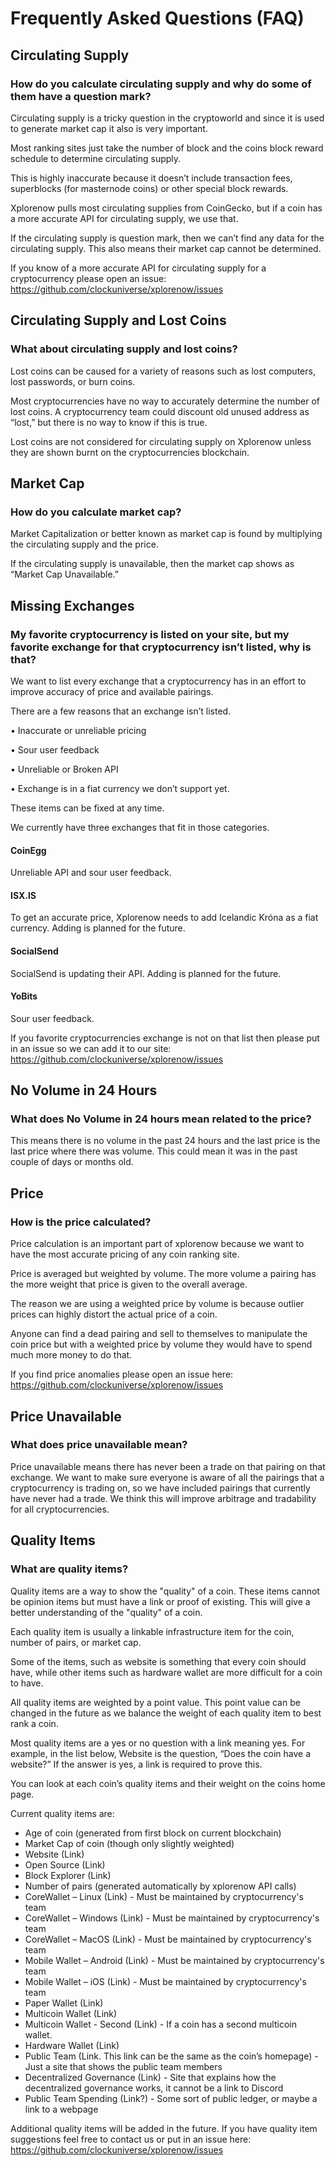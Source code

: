 # Frequently Asked Questions (FAQ)

## Circulating Supply

### How do you calculate circulating supply and why do some of them have a question mark?

Circulating supply is a tricky question in the cryptoworld and since it is used to generate market cap it also is very important.

Most ranking sites just take the number of block and the coins block reward schedule to determine circulating supply.  

This is highly inaccurate because it doesn’t include transaction fees, superblocks (for masternode coins) or other special block rewards.

Xplorenow pulls most circulating supplies from CoinGecko, but if a coin has a more accurate API for circulating supply, we use that.

If the circulating supply is question mark, then we can’t find any data for the circulating supply.  This also means their market cap cannot be determined.

If you know of a more accurate API for circulating supply for a cryptocurrency please open an issue: https://github.com/clockuniverse/xplorenow/issues

## Circulating Supply and Lost Coins

### What about circulating supply and lost coins?

Lost coins can be caused for a variety of reasons such as lost computers, lost passwords, or burn coins.

Most cryptocurrencies have no way to accurately determine the number of lost coins.  A cryptocurrency team could discount old unused address as “lost,” but there is no way to know if this is true.

Lost coins are not considered for circulating supply on Xplorenow unless they are shown burnt on the cryptocurrencies blockchain.

## Market Cap

### How do you calculate market cap?

Market Capitalization or better known as market cap is found by multiplying the circulating supply and the price.

If the circulating supply is unavailable, then the market cap shows as “Market Cap Unavailable.”

## Missing Exchanges

### My favorite cryptocurrency is listed on your site, but my favorite exchange for that cryptocurrency isn’t listed, why is that?

We want to list every exchange that a cryptocurrency has in an effort to improve accuracy of price and available pairings.

There are a few reasons that an exchange isn’t listed.

•	Inaccurate or unreliable pricing

•	Sour user feedback

•	Unreliable or Broken API

•	Exchange is in a fiat currency we don’t support yet.

These items can be fixed at any time.

We currently have three exchanges that fit in those categories.

#### CoinEgg

Unreliable API and sour user feedback.

#### ISX.IS

To get an accurate price, Xplorenow needs to add Icelandic Króna as a fiat currency.  Adding is planned for the future.

#### SocialSend

SocialSend is updating their API.  Adding is planned for the future.

#### YoBits

Sour user feedback.

If you favorite cryptocurrencies exchange is not on that list then please put in an issue so we can add it to our site: https://github.com/clockuniverse/xplorenow/issues

## No Volume in 24 Hours

### What does No Volume in 24 hours mean related to the price?

This means there is no volume in the past 24 hours and the last price is the last price where there was volume.  This could mean it was in the past couple of days or months old.

## Price

### How is the price calculated?

Price calculation is an important part of xplorenow because we want to have the most accurate pricing of any coin ranking site.

Price is averaged but weighted by volume.  The more volume a pairing has the more weight that price is given to the overall average.

The reason we are using a weighted price by volume is because outlier prices can highly distort the actual price of a coin.

Anyone can find a dead pairing and sell to themselves to manipulate the coin price but with a weighted price by volume they would have to spend much more money to do that.

If you find price anomalies please open an issue here: https://github.com/clockuniverse/xplorenow/issues

## Price Unavailable

### What does price unavailable mean?

Price unavailable means there has never been a trade on that pairing on that exchange.  We want to make sure everyone is aware of all the pairings that a cryptocurrency is trading on, so we have included pairings that currently have never had a trade.  We think this will improve arbitrage and tradability for all cryptocurrencies.

## Quality Items

### What are quality items?

Quality items are a way to show the "quality" of a coin.  These items cannot be opinion items but must have a link or proof of existing.  This will give a better understanding of the "quality" of a coin.

Each quality item is usually a linkable infrastructure item for the coin, number of pairs, or market cap.

Some of the items, such as website is something that every coin should have, while other items such as hardware wallet are more difficult for a coin to have.

All quality items are weighted by a point value.  This point value can be changed in the future as we balance the weight of each quality item to best rank a coin.

Most quality items are a yes or no question with a link meaning yes.  For example, in the list below, Website is the question, “Does the coin have a website?”  If the answer is yes, a link is required to prove this.

You can look at each coin’s quality items and their weight on the coins home page.

Current quality items are:
* Age of coin (generated from first block on current blockchain)
* Market Cap of coin (though only slightly weighted)
* Website (Link)
* Open Source (Link)
* Block Explorer (Link)
* Number of pairs (generated automatically by xplorenow API calls)
* CoreWallet – Linux (Link) - Must be maintained by cryptocurrency's team
* CoreWallet – Windows (Link) - Must be maintained by cryptocurrency's team
* CoreWallet – MacOS (Link) - Must be maintained by cryptocurrency's team
* Mobile Wallet – Android (Link) - Must be maintained by cryptocurrency's team
* Mobile Wallet – iOS (Link) - Must be maintained by cryptocurrency's team
* Paper Wallet (Link)
* Multicoin Wallet (Link) 
* Multicoin Wallet - Second (Link) - If a coin has a second multicoin wallet.
* Hardware Wallet (Link)
* Public Team (Link.  This link can be the same as the coin’s homepage) - Just a site that shows the public team members
* Decentralized Governance (Link) - Site that explains how the decentralized governance works, it cannot be a link to Discord
* Public Team Spending (Link?) - Some sort of public ledger, or maybe a link to a webpage

Additional quality items will be added in the future.  If you have quality item suggestions feel free to contact us or put in an issue here: https://github.com/clockuniverse/xplorenow/issues
